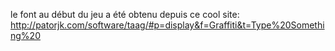 le font au début du jeu a été obtenu depuis ce cool site: http://patorjk.com/software/taag/#p=display&f=Graffiti&t=Type%20Something%20
